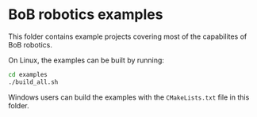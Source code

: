 # BoB robotics examples
This folder contains example projects covering most of the capabilites of BoB robotics.

On Linux, the examples can be built by running:
```sh
cd examples
./build_all.sh
```

Windows users can build the examples with the ``CMakeLists.txt`` file in this
folder.
